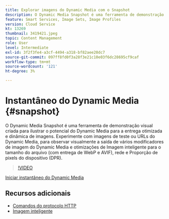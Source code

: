 ```yaml
---
title: Explorar imagens do Dynamic Media com o Snapshot
description: O Dynamic Media Snapshot é uma ferramenta de demonstração visual criada para ilustrar o potencial do Dynamic Media para a entrega otimizada e dinâmica de imagens.
feature: Smart Services, Image Sets, Image Profiles
version: Cloud Service
kt: 13269
thumbnail: 3419421.jpeg
topic: Content Management
role: User
level: Intermediate
exl-id: 3f2f3fe4-a3cf-4494-a318-bf82aee20dc7
source-git-commit: 097ff8fd0f3a28f3e21c10e03f6dc28695cf9caf
workflow-type: tm+mt
source-wordcount: '121'
ht-degree: 3%

---
```


# Instantâneo do Dynamic Media {#snapshot}

O Dynamic Media Snapshot é uma ferramenta de demonstração visual criada para ilustrar o potencial do Dynamic Media para a entrega otimizada e dinâmica de imagens. Experimente com imagens de teste ou URLs do Dynamic Media, para observar visualmente a saída de vários modificadores de imagem do Dynamic Media e otimizações de Imagem inteligente para o tamanho do arquivo (com entrega de WebP e AVIF), rede e Proporção de pixels do dispositivo (DPR).

>[!VIDEO](https://video.tv.adobe.com/v/3419421/?learn=on)

<a href="https://snapshot.scene7.com/" class="spectrum-Button spectrum-Button--primary spectrum-Button--sizeM">
  <span class="spectrum-Button-label has-no-wrap has-text-weight-bold">Iniciar instantâneo do Dynamic Media</span>
</a>

## Recursos adicionais

* [Comandos do protocolo HTTP](https://experienceleague.adobe.com/docs/dynamic-media-developer-resources/image-serving-api/image-serving-api/http-protocol-reference/command-reference/c-command-reference.html)
* [Imagem inteligente](https://experienceleague.adobe.com/docs/experience-manager-cloud-service/content/assets/dynamicmedia/imaging-faq.html)
